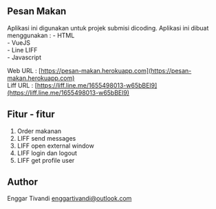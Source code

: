 ## Pesan Makan

Aplikasi ini digunakan untuk projek submisi dicoding. Aplikasi ini dibuat menggunakan : 
    - HTML  
    - VueJS  
    - Line LIFF  
    - Javascript  


Web URL : [https://pesan-makan.herokuapp.com](https://pesan-makan.herokuapp.com)   
Liff URL : [https://liff.line.me/1655498013-w65bBEl9](https://liff.line.me/1655498013-w65bBEl9)


## Fitur - fitur
1. Order makanan
2. LIFF send messages
3. LIFF open external window
4. LIFF login dan logout
5. LIFF get profile user

## Author
Enggar Tivandi <enggartivandi@outlook.com>
